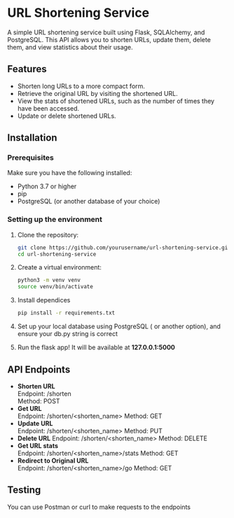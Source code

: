 # URL Shortening Service

A simple URL shortening service built using Flask, SQLAlchemy, and PostgreSQL. This API allows you to shorten URLs, update them, delete them, and view statistics about their usage.

## Features

- Shorten long URLs to a more compact form.
- Retrieve the original URL by visiting the shortened URL.
- View the stats of shortened URLs, such as the number of times they have been accessed.
- Update or delete shortened URLs.

## Installation

### Prerequisites

Make sure you have the following installed:

- Python 3.7 or higher
- pip
- PostgreSQL (or another database of your choice)

### Setting up the environment

1. Clone the repository:

   ```bash
   git clone https://github.com/yourusername/url-shortening-service.git
   cd url-shortening-service
2. Create a virtual environment:

   ```bash
   python3 -m venv venv
   source venv/bin/activate
3. Install dependices
   ```bash
   pip install -r requirements.txt
4. Set up your local database using PostgreSQL ( or another option), and ensure your db.py string is correct
5. Run the flask app! It will be available at **127.0.0.1:5000**

## API Endpoints
- **Shorten URL**  
  Endpoint: /shorten  
  Method: POST  
- **Get URL**  
  Endpoint: /shorten/<shorten_name>
  Method: GET  
- **Update URL**  
  Endpoint: /shorten/<shorten_name>
  Method: PUT  
- **Delete URL**
  Endpoint: /shorten/<shorten_name>
  Method: DELETE  
- **Get URL stats**  
  Endpoint: /shorten/<shorten_name>/stats
  Method: GET   
- **Redirect to Original URL**  
  Endpoint: /shorten/<shorten_name>/go
  Method: GET  
## Testing  
You can use Postman or curl to make requests to the endpoints
